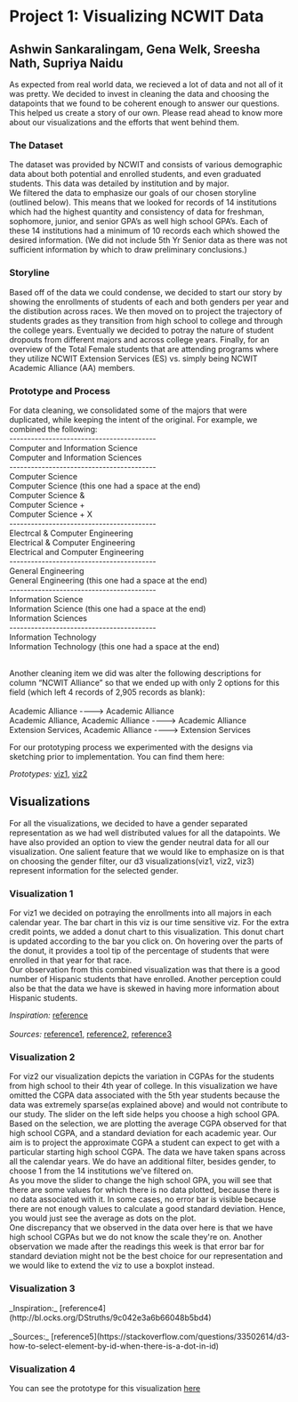 <h1>Project 1: Visualizing NCWIT Data</h1>
<h2> Ashwin Sankaralingam, Gena Welk, Sreesha Nath, Supriya Naidu </h2>

As expected from real world data, we recieved a lot of data and not all of it was pretty. We decided to invest in cleaning the data and choosing the datapoints that we found to be coherent enough to answer our questions. This helped us create a story of our own. Please read ahead to know more about our visualizations and the efforts that went behind them.

<h3>The Dataset</h3>
The dataset was provided by NCWIT and consists of various demographic data about both potential and enrolled students, and even graduated students.  This data was detailed by institution and by major.
<br/>
We filtered the data to emphasize our goals of our chosen storyline (outlined below).  This means that we looked for records of 14 institutions which had the highest quantity and consistency of data for freshman, sophomore, junior, and senior GPA’s as well high school GPA’s.  Each of these 14 institutions had a minimum of 10 records each which showed the desired information. (We did not include 5th Yr Senior data as there was not sufficient information by which to draw preliminary conclusions.)

<h3>Storyline</h3>
Based off of the data we could condense, we decided to start our story by showing the enrollments of students of each and both genders per year and the distibution across races. We then moved on to project the trajectory of students grades as they transition from high school to college and through the college years. Eventually we decided to potray the nature of student dropouts from different majors and across college years. Finally, for an overview of the Total Female students that are attending programs where they utilize NCWIT Extension Services (ES) vs. simply being NCWIT Academic Alliance (AA) members.

<h3>Prototype and Process</h3>
For data cleaning, we consolidated some of the majors that were duplicated, while keeping the intent of the original.  For example, we combined the following:<br/>
-----------------------------------------<br/>
Computer and Information Science<br/>
Computer and Information Sciences<br/>
-----------------------------------------<br/>
Computer Science<br/>
Computer Science (this one had a space at the end)<br/>
Computer Science &<br/>
Computer Science +<br/>
Computer Science + X<br/>
-----------------------------------------<br/>
Electrcal & Computer Engineering<br/>
Electrical & Computer Engineering<br/>
Electrical and Computer Engineering<br/>
-----------------------------------------<br/>
General Engineering<br/>
General Engineering (this one had a space at the end)<br/>
-----------------------------------------<br/>
Information Science<br/>
Information Science (this one had a space at the end)<br/>
Information Sciences<br/>
-----------------------------------------<br/>
Information Technology<br/>
Information Technology (this one had a space at the end)<br/><br/>

Another cleaning item we did was alter the following descriptions for column “NCWIT Alliance” so that we ended up with only 2 options for this field (which left 4 records of 2,905 records as blank):<br/><br/>
Academic Alliance ---->  Academic Alliance<br/>
Academic Alliance, Academic Alliance ---->  Academic Alliance<br/>
Extension Services, Academic Alliance ---->  Extension Services<br/>
 
For our prototyping process we experimented with the designs via sketching prior to implementation. You can find them here:

_Prototypes:_ 
[viz1](https://github.com/INFO-4602-5602/project-2-ncwit-team-9/blob/master/Prototyping/IMG_3811.jpg),
[viz2](https://github.com/INFO-4602-5602/project-2-ncwit-team-9/blob/master/Prototyping/IMG_3812.jpg)

<h2>Visualizations</h2>
For all the visualizations, we decided to have a gender separated representation as we had well distributed values for all the datapoints. We have also provided an option to view the gender neutral data for all our visualization. One salient feature that we would like to emphasize on is that on choosing the gender filter, our d3 visualizations(viz1, viz2, viz3) represent information for the selected gender.

<h3>Visualization 1</h3>
For viz1 we decided on potraying the enrollments into all majors in each calendar year. The bar chart in this viz is our time sensitive viz. For the extra credit points, we added a donut chart to this visualization. This donut chart is updated according to the bar you click on. On hovering over the parts of the donut, it provides a tool tip of the percentage of students that were enrolled in that year for that race. <br/>
Our observation from this combined visualization was that there is a good number of Hispanic students that have enrolled. Another perception could also be that the data we have is skewed in having more information about Hispanic students. <br/>

_Inspiration:_  [reference](http://bl.ocks.org/diethardsteiner/3287802)<br/><br/>
_Sources:_ 
[reference1](https://bl.ocks.org/vickygisel/c3f4eb2b16b86dd0f641263383f05a13),
[reference2](https://bl.ocks.org/pstuffa/3393ff2711a53975040077b7453781a9),
[reference3](http://bl.ocks.org/mstanaland/6106487)<br/>

<h3>Visualization 2</h3>
For viz2 our visualization depicts the variation in CGPAs for the students from high school to their 4th year of college. In this visualization we have omitted the CGPA data associated with the 5th year students because the data was extremely sparse(as explained above) and would not contribute to our study. The slider on the left side helps you choose a high school GPA. Based on the selection, we are plotting the average CGPA observed for that high school CGPA, and a standard deviation for each academic year. Our aim is to project the approximate CGPA a student can expect to get with a particular starting high school CGPA. The data we have taken spans across all the calendar years. We do have an additional filter, besides gender, to choose 1 from the 14 institutions we've filtered on. <br/>
As you move the slider to change the high school GPA, you will see that there are some values for which there is no data plotted, because there is no data associated with it. In some cases, no error bar is visible because there are not enough values to calculate a good standard deviation. Hence, you would just see the average as dots on the plot.<br/>
One discrepancy that we observed in the data over here is that we have high school CGPAs but we do not know the scale they're on. Another observation we made after the readings this week is that error bar for standard deviation might not be the best choice for our representation and we would like to extend the viz to use a boxplot instead.

<h3>Visualization 3</h3>
_Inspiration:_  [reference4](http://bl.ocks.org/DStruths/9c042e3a6b66048b5bd4) <br/><br/>
_Sources:_ [reference5](https://stackoverflow.com/questions/33502614/d3-how-to-select-element-by-id-when-there-is-a-dot-in-id)

<h3>Visualization 4</h3>

You can see the prototype for this visualization [here]()

